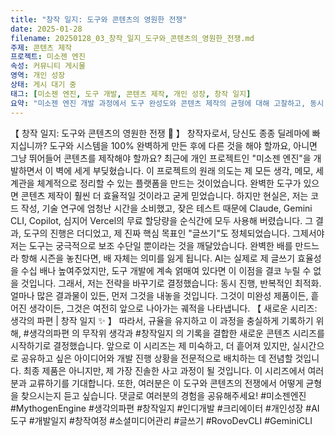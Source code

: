 ```yaml
---
title: "창작 일지: 도구와 콘텐츠의 영원한 전쟁"
date: 2025-01-28
filename: 20250128_03_창작_일지_도구와_콘텐츠의_영원한_전쟁.md
주제: 콘텐츠 제작
프로젝트: 미소젠 엔진
속성: 커뮤니티 게시물
영역: 개인 성장
상태: 게시 대기 중
태그: [미소젠 엔진, 도구 개발, 콘텐츠 제작, 개인 성장, 창작 일지]
요약: "미소젠 엔진 개발 과정에서 도구 완성도와 콘텐츠 제작의 균형에 대해 고찰하고, 동시 진행 반복 전략을 채택하기로 결정했습니다."
---
```


【 창작 일지: 도구와 콘텐츠의 영원한 전쟁 💬 】
창작자로서, 당신도 종종 딜레마에 빠지십니까? 도구와 시스템을 100% 완벽하게 만든 후에 다른 것을 해야 할까요, 아니면 그냥 뛰어들어 콘텐츠를 제작해야 할까요?
최근에 개인 프로젝트인 "미소젠 엔진"을 개발하면서 이 벽에 세게 부딪혔습니다.
이 프로젝트의 원래 의도는 제 모든 생각, 메모, 세계관을 체계적으로 정리할 수 있는 플랫폼을 만드는 것이었습니다. 완벽한 도구가 있으면 콘텐츠 제작이 훨씬 더 효율적일 것이라고 굳게 믿었습니다. 하지만 현실은, 저는 코드 작성, 기술 연구에 엄청난 시간을 소비했고, 잦은 테스트 때문에 Claude, Gemini CLI, Copilot, 심지어 Vercel의 무료 할당량을 순식간에 모두 사용해 버렸습니다.
그 결과, 도구의 진행은 더디었고, 제 진짜 핵심 목표인 "글쓰기"도 정체되었습니다.
그제서야 저는 도구는 궁극적으로 보조 수단일 뿐이라는 것을 깨달았습니다. 완벽한 배를 만드느라 항해 시즌을 놓친다면, 배 자체는 의미를 잃게 됩니다. AI는 실제로 제 글쓰기 효율성을 수십 배나 높여주었지만, 도구 개발에 계속 얽매여 있다면 이 이점을 결코 누릴 수 없을 것입니다.
그래서, 저는 전략을 바꾸기로 결정했습니다: 동시 진행, 반복적인 최적화.
얼마나 많은 결과물이 있든, 먼저 그것을 내놓을 것입니다. 그것이 미완성 제품이든, 흩어진 생각이든, 그것은 여전히 앞으로 나아가는 궤적을 나타냅니다.
【 새로운 시리즈: 생각의 파편 | 창작 일지 ✨ 】
따라서, 규율을 유지하고 이 과정을 충실하게 기록하기 위해, #생각의파편 의 무작위 생각과 #창작일지 의 기록을 결합한 새로운 콘텐츠 시리즈를 시작하기로 결정했습니다.
앞으로 이 시리즈는 제 미숙하고, 더 흩어져 있지만, 실시간으로 공유하고 싶은 아이디어와 개발 진행 상황을 전문적으로 배치하는 데 전념할 것입니다. 최종 제품은 아니지만, 제 가장 진솔한 사고 과정이 될 것입니다.
이 시리즈에서 여러분과 교류하기를 기대합니다. 또한, 여러분은 이 도구와 콘텐츠의 전쟁에서 어떻게 균형을 찾으시는지 듣고 싶습니다. 댓글로 여러분의 경험을 공유해주세요!
#미소젠엔진 #MythogenEngine
#생각의파편 #창작일지
#인디개발 #크리에이터 #개인성장 #AI도구 #개발일지 #창작여정 #소셜미디어관리 #글쓰기 #RovoDevCLI #GeminiCLI
